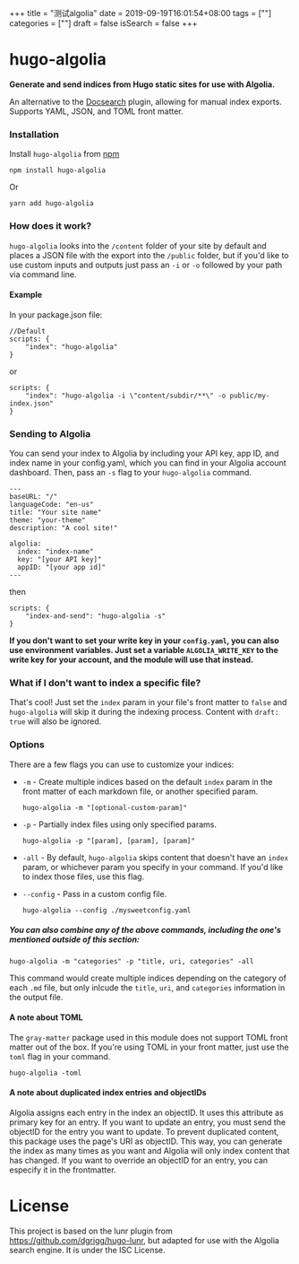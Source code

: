 +++
title = "测试algolia"
date = 2019-09-19T16:01:54+08:00
tags = [""]
categories = [""]
draft = false
isSearch = false
+++


# hugo-algolia
**Generate and send indices from Hugo static sites for use with Algolia.**

An alternative to the [Docsearch](https://community.algolia.com/docsearch/) plugin, allowing for manual index exports. Supports YAML, JSON, and TOML front matter.

### Installation

Install `hugo-algolia` from [npm](https://npmjs.org)

```
npm install hugo-algolia
```

Or

```
yarn add hugo-algolia
```

### How does it work?
`hugo-algolia` looks into the `/content` folder of your site by default and places a JSON file with the export into the `/public` folder, but if you'd like to use custom inputs and outputs just pass an `-i` or `-o` followed by your path via command line.

#### Example
In your package.json file:

```
//Default
scripts: {
    "index": "hugo-algolia"
}
```

or

```
scripts: {
    "index": "hugo-algolia -i \"content/subdir/**\" -o public/my-index.json"
}
```

### Sending to Algolia
You can send your index to Algolia by including your API key, app ID, and index name in your config.yaml, which you can find in your Algolia account dashboard. Then, pass an `-s` flag to your `hugo-algolia` command.

```
---
baseURL: "/"
languageCode: "en-us"
title: "Your site name"
theme: "your-theme"
description: "A cool site!"

algolia:
  index: "index-name"
  key: "[your API key]"
  appID: "[your app id]"
---
```

then

```
scripts: {
    "index-and-send": "hugo-algolia -s"
}
```

**If you don't want to set your write key in your `config.yaml`, you can also use environment variables. Just set a variable `ALGOLIA_WRITE_KEY` to the write key for your account, and the module will use that instead.**

### What if I don't want to index a specific file?
That's cool! Just set the `index` param in your file's front matter to `false` and `hugo-algolia` will skip it during the indexing process. Content with `draft: true` will also be ignored.

### Options
There are a few flags you can use to customize your indices:

* `-m` - Create multiple indices based on the default `index` param in the front matter of each markdown file, or another specified param.
	```
    hugo-algolia -m "[optional-custom-param]"
	```
* `-p` - Partially index files using only specified params.
	```
    hugo-algolia -p "[param], [param], [param]"
	```
* `-all` - By default, `hugo-algolia` skips content that doesn't have an `index` param, or whichever param you specify in your command. If you'd like to index those files, use this flag.

* `--config` - Pass in a custom config file.
    ```
    hugo-algolia --config ./mysweetconfig.yaml
	```

##### You can also combine any of the above commands, including the one's mentioned outside of this section:
```
hugo-algolia -m "categories" -p "title, uri, categories" -all
```

This command would create multiple indices depending on the category of each `.md` file, but only inlcude the `title`, `uri`, and `categories` information in the output file.

#### A note about TOML
The `gray-matter` package used in this module does not support TOML front matter out of the box. If you're using TOML in your front matter, just use the `toml` flag in your command.

```
hugo-algolia -toml
```

#### A note about duplicated index entries and objectIDs

Algolia assigns each entry in the index an objectID. It uses this attribute as primary key for an entry. If you want to update an entry, you must send the objectID for the entry you want to update. To prevent duplicated content, this package uses the page's URI as objectID. This way, you can generate the index as many times as you want and Algolia will only index content that has changed. If you want to override an objectID for an entry, you can especify it in the frontmatter.

# License
This project is based on the lunr plugin from https://github.com/dgrigg/hugo-lunr, but adapted for use with the Algolia search engine. It is under the ISC License.
